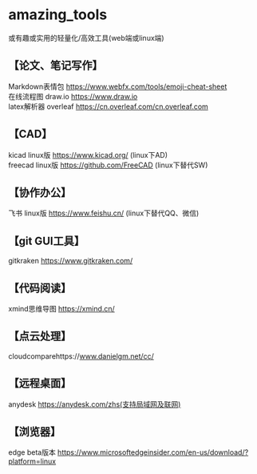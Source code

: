 # amazing_tools
或有趣或实用的轻量化/高效工具(web端或linux端)

## 【论文、笔记写作】
Markdown表情包 https://www.webfx.com/tools/emoji-cheat-sheet    
在线流程图 draw.io  https://www.draw.io      
latex解析器 overleaf https://cn.overleaf.com/cn.overleaf.com    

## 【CAD】
 kicad linux版 https://www.kicad.org/   (linux下AD)  
freecad linux版 https://github.com/FreeCAD  (linux下替代SW)  

## 【协作办公】
飞书 linux版 https://www.feishu.cn/ (linux下替代QQ、微信)  


## 【git GUI工具】
gitkraken https://www.gitkraken.com/  

## 【代码阅读】
xmind思维导图 https://xmind.cn/  

## 【点云处理】
cloudcomparehttps://www.danielgm.net/cc/  

## 【远程桌面】  
anydesk https://anydesk.com/zhs(支持局域网及联网)

## 【浏览器】  
edge beta版本 https://www.microsoftedgeinsider.com/en-us/download/?platform=linux
 
